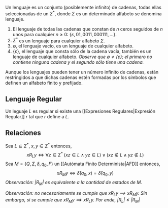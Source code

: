 Un lenguaje es un conjunto (posiblemente infinito) de cadenas, todas ellas seleccionadas de un $\Sigma^*$, donde $\Sigma$ es un determinado alfabeto se denomina lenguaje.

1. El lenguaje de todas las cadenas que constan de $n$ ceros seguidos de $n$ unos para cualquier $n \ge 0$: $\{\varepsilon,01,0011,000111,...\}$.
2. $\Sigma^*$ es un lenguaje para cualquier alfabeto $\Sigma$.
3. $\emptyset$, el lenguaje vacío, es un lenguaje de cualquier alfabeto.
4. $\{\varepsilon \}$, el lenguaje que consta sólo de la cadena vacía, también es un lenguaje de cualquier alfabeto. *Observe que $\emptyset \neq \{\varepsilon\}$; el primero no contiene ninguna cadena y el segundo sólo tiene una cadena.*

Aunque los lenguajes pueden tener un número infinito de cadenas, están restringidos a que dichas cadenas estén formadas por los símbolos que definen un alfabeto finito y prefijado.

## Lenguaje Regular
Un leguaje $L$ es regular si existe una [[Expresiones Regulares|Expresión Regular]] $r$ tal que $r$ define a $L$.

## Relaciones
Sea $L \subseteq \Sigma^*,\; x,y \in \Sigma^*$  entonces, $$x R_{L} y \iff \forall z \in \Sigma^* \; (xz \in L \land yz \in L) \lor (xz \notin L \land yz \notin L)$$
Sea $M=\{Q, \Sigma, \delta, q_0, F\}$ un [[Autómata Finito Determinista|AFD]] entonces, $$xR_My \iff \hat{\delta}(q_0, x) = \hat{\delta}(q_0, y)$$
*Observación: $|R_M|$ es equivalente a la cantidad de estados de $M$.*

*Observación: no necesariamente se cumple que $xR_Ly \implies xR_My$.
Sin embargo, si se cumple que $xR_My \implies xR_Ly$. Por ende,  $|R_L| \leq |R_M|$*

